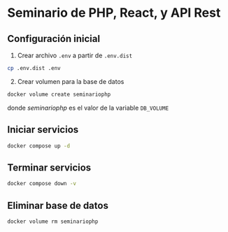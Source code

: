 Seminario de PHP, React, y API Rest
===================================

## Configuración inicial

1. Crear archivo `.env` a partir de `.env.dist`

```bash
cp .env.dist .env
```

2. Crear volumen para la base de datos

```bash
docker volume create seminariophp
```

donde *seminariophp* es el valor de la variable `DB_VOLUME`

## Iniciar servicios

```bash
docker compose up -d
```

## Terminar servicios

```bash
docker compose down -v
```

## Eliminar base de datos

```bash
docker volume rm seminariophp
```
